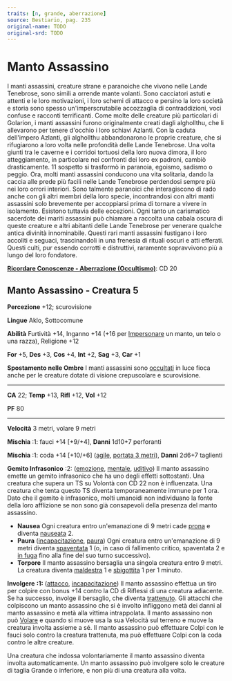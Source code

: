 ```yaml
---
traits: [n, grande, aberrazione]
source: Bestiario, pag. 235
original-name: TODO
original-srd: TODO
---
```


# Manto Assassino

I manti assassini, creature strane e paranoiche che vivono nelle Lande
Tenebrose, sono simili a orrende mante volanti. Sono cacciatori astuti e attenti
e le loro motivazioni, i loro schemi di attacco e persino la loro società e
storia sono spesso un'imperscrutabile accozzaglia di contraddizioni, voci
confuse e racconti terrificanti. Come molte delle creature più particolari di
Golarion, i manti assassini furono originalmente creati dagli alghollthu, che li
allevarono per tenere d'occhio i loro schiavi Azlanti. Con la caduta dell'impero
Azlanti, gli alghollthu abbandonarono le proprie creature, che si rifugiarono a
loro volta nelle profondità delle Lande Tenebrose. Una volta giunti tra le
caverne e i corridoi tortuosi della loro nuova dimora, il loro atteggiamento, in
particolare nei confronti dei loro ex padroni, cambiò drasticamente. 11 sospetto
si trasformò in paranoia, egoismo, sadismo o peggio. Ora, molti manti assassini
conducono una vita solitaria, dando la caccia alle prede più facili nelle Lande
Tenebrose perdendosi sempre più nei loro orrori interiori. Sono talmente
paranoici che interagiscono di rado anche con gli altri membri della loro
specie, incontrandosi con altri manti assassini solo brevemente per accoppiarsi
prima di tornare a vivere in isolamento. Esistono tuttavia delle eccezioni. Ogni
tanto un carismatico sacerdote dei mariti assassini può chiamare a raccolta una
cabala oscura di queste creature e altri abitanti delle Lande Tenebrose per
venerare qualche antica divinità innominabile. Questi rari manti assassini
fustigano i loro accoliti e seguaci, trascinandoli in una frenesia di rituali
oscuri e atti efferati. Questi culti, pur essendo corrotti e distruttivi,
raramente sopravvivono più a lungo del loro fondatore.

**[Ricordare Conoscenze - Aberrazione (Occultismo)](/azioni/ricordare-conoscenze)**:
CD 20

## Manto Assassino - Creatura 5

**Percezione** +12; scurovisione

**Lingue** Aklo, Sottocomune

**Abilità** Furtività +14, Inganno +14 (+16 per
[Impersonare](/azioni/impersonare) un manto, un telo o una razza), Religione +12

**For** +5, **Des** +3, **Cos** +4, **Int** +2, **Sag** +3, **Car** +1

**Spostamento nelle Ombre** I manti assassini sono
[occultati](/condizioni/occultato) in luce fioca anche per le creature dotate di
visione crepuscolare e scurovisione.

---

**CA** 22; **Temp** +13, **Rifl** +12, **Vol** +12

**PF** 80

---

**Velocità** 3 metri, volare 9 metri

**Mischia** :1: fauci +14 \[+9/+4], **Danni** 1d10+7 perforanti

**Mischia** :1: coda +14 \[+10/+6] ([agile](/tratti/agile),
[portata 3 metri](/tratti/portata)), **Danni** 2d6+7 taglienti

**Gemito Infrasonico** :2: ([emozione](/tratti/emozione),
[mentale](/tratti/mentale), [uditivo](/tratti/uditivo)) Il manto assassino
emette un gemito infrasonico che ha uno degli effetti sottostanti. Una creatura
che supera un TS su Volontà con CD 22 non è influenzata. Una creatura che tenta
questo TS diventa temporaneamente immune per 1 ora. Dato che il gemito è
infrasonico, molti umanoidi non individuano la fonte della loro afflizione se
non sono già consapevoli della presenza del manto assassino.

- **Nausea** Ogni creatura entro un'emanazione di 9 metri cade
  [prona](/condizioni/prono) e diventa [nauseata](/condizioni/nauseato) 2.
- **Paura** ([incapacitazione](/tratti/incapacitazione), [paura](/tratti/paura))
  Ogni creatura entro un'emanazione di 9 metri diventa
  [spaventata](/condizioni/spaventato) 1 (o, in caso di fallimento critico,
  spaventata 2 e [in fuga](/condizioni/in-fuga) fino alla fine del suo turno
  successivo).
- **Torpore** Il manto assassino bersaglia una singola creatura entro 9 metri.
  La creatura diventa [maldestra](/condizioni/maldestro) 1 e
  [sbigottita](/condizioni/sbigottito) 1 per 1 minuto.

**Involgere** **:1:** ([attacco](/tratti/attacco),
[incapacitazione](/tratti/incapacitazione)) Il manto assassino effettua un tiro
per colpire con bonus +14 contro la CD dì Riflessi di una creatura adiacente. Se
ha successo, involge il bersaglio, che diventa
[trattenuto](/condizioni/trattenuto). Gli attacchi che colpiscono un manto
assassino che si è involto infliggono metà dei danni al manto assassino e metà
alla vittima intrappolata. Il manto assassino non può [Volare](/azioni/volare) e
quando si muove usa la sua Velocità sul terreno e muove la creatura involta
assieme a sé. Il manto assassino può effettuare Colpi con le fauci solo contro
la creatura trattenuta, ma può effettuare Colpi con la coda contro le altre
creature.

Una creatura che indossa volontariamente il manto assassino diventa involta
automaticamente. Un manto assassino può involgere solo le creature di taglia
Grande o inferiore, e non più di una creatura alla volta.
